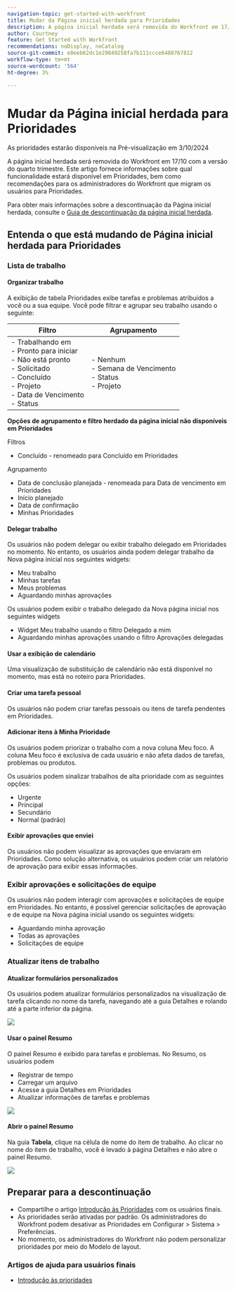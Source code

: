 ```yaml
---
navigation-topic: get-started-with-workfront
title: Mudar da Página inicial herdada para Prioridades
description: A página inicial herdada será removida do Workfront em 17/10 com a versão do quarto trimestre. Este artigo fornece informações sobre qual funcionalidade estará disponível em Prioridades, bem como recomendações para os administradores do Workfront que migram os usuários para Prioridades.
author: Courtney
feature: Get Started with Workfront
recommendations: noDisplay, noCatalog
source-git-commit: e0eeb62dc1e29849258fa7b111ccce6480767812
workflow-type: tm+mt
source-wordcount: '564'
ht-degree: 3%

---
```



# Mudar da Página inicial herdada para Prioridades

<span class="preview">As prioridades estarão disponíveis na Pré-visualização em 3/10/2024</span>

A página inicial herdada será removida do Workfront em 17/10 com a versão do quarto trimestre. Este artigo fornece informações sobre qual funcionalidade estará disponível em Prioridades, bem como recomendações para os administradores do Workfront que migram os usuários para Prioridades.

Para obter mais informações sobre a descontinuação da Página inicial herdada, consulte o [Guia de descontinuação da página inicial herdada](/help/quicksilver/product-announcements/announcements/legacy-home-deprecation.md).

## Entenda o que está mudando de Página inicial herdada para Prioridades

### Lista de trabalho

#### Organizar trabalho

A exibição de tabela Prioridades exibe tarefas e problemas atribuídos a você ou a sua equipe. Você pode filtrar e agrupar seu trabalho usando o seguinte:

| **Filtro** | **Agrupamento** |
|------------|-----------|
| - Trabalhando em <br> - Pronto para iniciar <br> - Não está pronto <br> - Solicitado <br> - Concluído <br> - Projeto <br> - Data de Vencimento <br> - Status | - Nenhum <br> - Semana de Vencimento <br> - Status <br> - Projeto |


**Opções de agrupamento e filtro herdado da página inicial não disponíveis em Prioridades**

Filtros

* Concluído - renomeado para Concluído em Prioridades

Agrupamento

* Data de conclusão planejada - renomeada para Data de vencimento em Prioridades
* Início planejado
* Data de confirmação
* Minhas Prioridades

#### Delegar trabalho

Os usuários não podem delegar ou exibir trabalho delegado em Prioridades no momento. No entanto, os usuários ainda podem delegar trabalho da Nova página inicial nos seguintes widgets:

* Meu trabalho
* Minhas tarefas
* Meus problemas
* Aguardando minhas aprovações

Os usuários podem exibir o trabalho delegado da Nova página inicial nos seguintes widgets

* Widget Meu trabalho usando o filtro Delegado a mim
* Aguardando minhas aprovações usando o filtro Aprovações delegadas

#### Usar a exibição de calendário

Uma visualização de substituição de calendário não está disponível no momento, mas está no roteiro para Prioridades.

#### Criar uma tarefa pessoal

Os usuários não podem criar tarefas pessoais ou itens de tarefa pendentes em Prioridades.

#### Adicionar itens à Minha Prioridade

Os usuários podem priorizar o trabalho com a nova coluna Meu foco. A coluna Meu foco é exclusiva de cada usuário e não afeta dados de tarefas, problemas ou produtos.

Os usuários podem sinalizar trabalhos de alta prioridade com as seguintes opções:

* Urgente
* Principal
* Secundário
* Normal (padrão)

#### Exibir aprovações que enviei

Os usuários não podem visualizar as aprovações que enviaram em Prioridades. Como solução alternativa, os usuários podem criar um relatório de aprovação para exibir essas informações.

### Exibir aprovações e solicitações de equipe

Os usuários não podem interagir com aprovações e solicitações de equipe em Prioridades. No entanto, é possível gerenciar solicitações de aprovação e de equipe na Nova página inicial usando os seguintes widgets:

* Aguardando minha aprovação
* Todas as aprovações
* Solicitações de equipe

### Atualizar itens de trabalho

#### Atualizar formulários personalizados

Os usuários podem atualizar formulários personalizados na visualização de tarefa clicando no nome da tarefa, navegando até a guia Detalhes e rolando até a parte inferior da página.

![](assets/custom-form-priorities.png)

#### Usar o painel Resumo

O painel Resumo é exibido para tarefas e problemas. No Resumo, os usuários podem

* Registrar de tempo
* Carregar um arquivo
* Acesse a guia Detalhes em Prioridades
* Atualizar informações de tarefas e problemas

![](assets/assignments-summary.png)

<!--Can admins customize this? It looks different from the task/issue summary in other areas. -->

#### Abrir o painel Resumo

Na guia **Tabela**, clique na célula de nome do item de trabalho. Ao clicar no nome do item de trabalho, você é levado à página Detalhes e não abre o painel Resumo.

![](assets/open-summary-priorities.png)


## Preparar para a descontinuação

* Compartilhe o artigo [Introdução às Prioridades](/help/quicksilver/workfront-basics/priorities/get-started-with-priorities.md) com os usuários finais.
* As prioridades serão ativadas por padrão. Os administradores do Workfront podem desativar as Prioridades em Configurar > Sistema > Preferências.
* No momento, os administradores do Workfront não podem personalizar prioridades por meio do Modelo de layout.

### Artigos de ajuda para usuários finais

* [Introdução às prioridades](/help/quicksilver/workfront-basics/priorities/get-started-with-priorities.md)